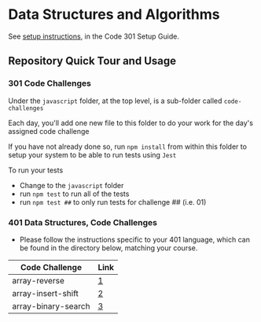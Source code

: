 # Data Structures and Algorithms

See [setup instructions](https://codefellows.github.io/setup-guide/code-301/3-code-challenges), in the Code 301 Setup Guide.

## Repository Quick Tour and Usage

### 301 Code Challenges

Under the `javascript` folder, at the top level, is a sub-folder called `code-challenges`

Each day, you'll add one new file to this folder to do your work for the day's assigned code challenge

If you have not already done so, run `npm install` from within this folder to setup your system to be able to run tests using `Jest`

To run your tests

- Change to the `javascript` folder
- run `npm test` to run all of the tests
- run `npm test ##` to only run tests for challenge ## (i.e. 01)

### 401 Data Structures, Code Challenges

- Please follow the instructions specific to your 401 language, which can be found in the directory below, matching your course.

|Code Challenge|Link|
|------|------|
|array-reverse|[1](https://github.com/HaneenHaashlamoun/data-structures-and-algorithms/blob/array-reverse/python/code_challenges/array-reverse/README.md)|
|array-insert-shift|[2](https://github.com/HaneenHaashlamoun/data-structures-and-algorithms/blob/array-insert-shift/python/code_challenges/array-insert-shift/README.md)|
|array-binary-search|[3](https://github.com/HaneenHaashlamoun/data-structures-and-algorithms/blob/array-binary-search/python/code_challenges/array_binary_search/README.md)|